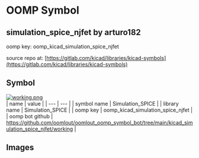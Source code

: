 # OOMP Symbol  
## simulation_spice_njfet  by arturo182  
  
oomp key: oomp_kicad_simulation_spice_njfet  
  
source repo at: [https://gitlab.com/kicad/libraries/kicad-symbols](https://gitlab.com/kicad/libraries/kicad-symbols)  
## Symbol  
  
[![working.png](working_600.png)](working.png)  
| name | value | 
| --- | --- | 
| symbol name | Simulation_SPICE | 
| library name | Simulation_SPICE | 
| oomp key | oomp_kicad_simulation_spice_njfet | 
| oomp bot github | https://github.com/oomlout/oomlout_oomp_symbol_bot/tree/main/kicad_simulation_spice_njfet/working | 
## Images  
